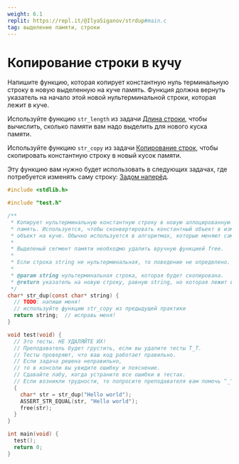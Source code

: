```yaml
---
weight: 6.1
replit: https://repl.it/@IlyaSiganov/strdup#main.c
tag: выделение памяти, строки
---
```


# Копирование строки в кучу

Напишите функцию, которая копирует константную нуль терминальную строку в новую выделенную на куче память. Функция должна вернуть указатель на начало этой новой нультерминальной строки, которая лежит в куче.

Используйте функцию `str_length` из задачи [Длина строки](Длина-строки.md), чтобы вычислить, сколько памяти вам надо выделить для нового куска памяти.

Используйте функцию `str_copy` из задачи [Копирование строк](Копирование-строк.md), чтобы скопировать константную строку в новый кусок памяти.

Эту функцию вам нужно будет использовать в следующих задачах, где потребуется изменять саму строку: [Задом наперёд](Задом-наперёд.md).

```c
#include <stdlib.h>

#include "test.h"

/**
 * Копирует нультерминальную константную строку в новую аллоцированную на куче
 * память. Используется, чтобы сконвертировать константный объект в изменяемй
 * объект на куче. Обычно используется в алгоритмах, которые меняют саму строку.
 *
 * Выделеный сегмент памяти необходмо удалить вручную функцией free.
 *
 * Если строка string не нультерминальная, то поведение не определено.
 *
 * @param string нультерминальная строка, которая будет скопирована.
 * @return указатель на новую строку, равную string, но которая лежит в куче.
 */
char* str_dup(const char* string) {
  // TODO: напиши меня!
  // используйте функцию str_copy из предыдущей практики
  return string;  // исправь меня!
}

void test(void) {
  // Это тесты. НЕ УДАЛЯЙТЕ ИХ!
  // Преподаватель будет грустить, если вы удалите тесты T_T.
  // Тесты проверяют, что ваш код работает правильно.
  // Если задача решена неправильно,
  // то в консоли вы увидите ошибку и пояснение.
  // Сдавайте лабу, когда устраните все ошибки в тестах.
  // Если возникли трудности, то попросите преподавателя вам помочь ^_^.
  {
    char* str = str_dup("Hello world");
    ASSERT_STR_EQUAL(str, "Hello world");
    free(str);
  }
}

int main(void) {
  test();
  return 0;
}
```
